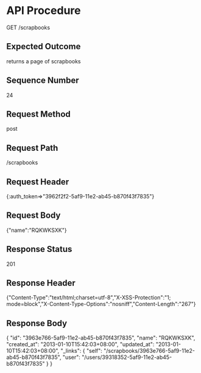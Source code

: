 # API Procedure
GET /scrapbooks
## Expected Outcome
returns a page of scrapbooks
## Sequence Number
24
## Request Method
post
## Request Path
/scrapbooks
## Request Header
{:auth_token=>"3962f2f2-5af9-11e2-ab45-b870f43f7835"}
## Request Body
{"name":"RQKWKSXK"}

## Response Status
201
## Response Header
{"Content-Type":"text/html;charset=utf-8","X-XSS-Protection":"1; mode=block","X-Content-Type-Options":"nosniff","Content-Length":"267"}

## Response Body
{
  "id": "3963e766-5af9-11e2-ab45-b870f43f7835",
  "name": "RQKWKSXK",
  "created_at": "2013-01-10T15:42:03+08:00",
  "updated_at": "2013-01-10T15:42:03+08:00",
  "_links": {
    "self": "/scrapbooks/3963e766-5af9-11e2-ab45-b870f43f7835",
    "user": "/users/39318352-5af9-11e2-ab45-b870f43f7835"
  }
}
